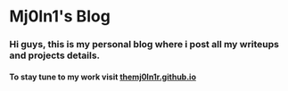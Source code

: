 # Mj0ln1's Blog

### Hi guys, this is my personal blog where i post all my writeups and projects details.

#### To stay tune to my work visit **[themj0ln1r.github.io](https://themj0ln1r.github.io)**
